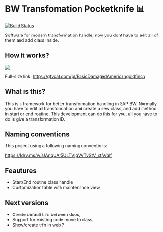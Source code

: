 # BW Transfomation Pocketknife :bar_chart:

[![Build Status](https://travis-ci.com/pawelwiejkut/bw_trfn_pocketknife.svg?branch=master)](https://travis-ci.com/pawelwiejkut/bw_trfn_pocketknife)

Software for modern transformation handle, now you dont have to edit all of them and add class inside.

## How it works?

![](promo_video.gif)

Full-size link: https://gfycat.com/pl/BasicDamagedAmericangoldfinch

## What is this?

This is a framework for better transformation handling in SAP BW. Normally you have to edit all transformation and create a new class, and add method in start or end routine. This development can do this for you, all you have to do is give a transformation ID.

## Naming conventions

This project using a following naming conventions:

https://1drv.ms/w/s!AnqUAr5ULTVlgVVTvStV_xtAVqlf

## Feautures

- Start/End routine class handle
- Customization table with maintenance view

## Next versions
- Create default trfn between dsos,
- Support for existing code move to class,
- Show/create trfn in web ?


